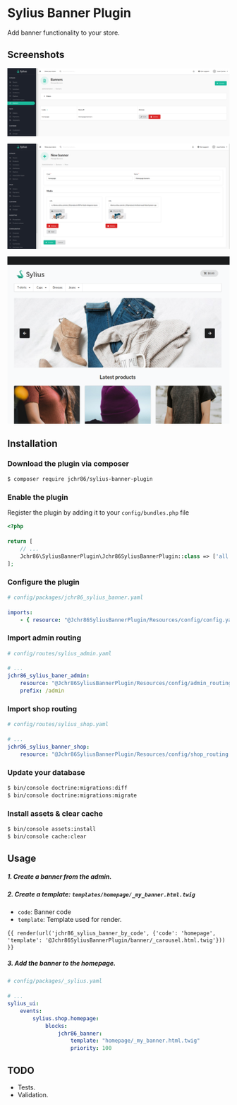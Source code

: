 # Sylius Banner Plugin
Add banner functionality to your store.

## Screenshots

![Admin menu](docs/images/admin-menu.png "Admin menu")

![Admin create](docs/images/admin-create.png "Admin create")

![Shop](docs/images/shop.png "Shop")

## Installation

### Download the plugin via composer

```bash
$ composer require jchr86/sylius-banner-plugin
```

### Enable the plugin
Register the plugin by adding it to your `config/bundles.php` file

```php
<?php

return [
    // ...
    Jchr86\SyliusBannerPlugin\Jchr86SyliusBannerPlugin::class => ['all' => true],
];
```

### Configure the plugin

```yaml
# config/packages/jchr86_sylius_banner.yaml

imports:
    - { resource: "@Jchr86SyliusBannerPlugin/Resources/config/config.yaml" }
```

### Import admin routing

```yaml
# config/routes/sylius_admin.yaml

# ...
jchr86_sylius_baner_admin:
    resource: "@Jchr86SyliusBannerPlugin/Resources/config/admin_routing.yaml"
    prefix: /admin
```

### Import shop routing

```yaml
# config/routes/sylius_shop.yaml

# ...
jchr86_sylius_banner_shop:
    resource: "@Jchr86SyliusBannerPlugin/Resources/config/shop_routing.yaml"
```

### Update your database

```bash
$ bin/console doctrine:migrations:diff
$ bin/console doctrine:migrations:migrate
```

### Install assets & clear cache

```bash
$ bin/console assets:install
$ bin/console cache:clear
```

## Usage

##### 1. Create a banner from the admin.

##### 2. Create a template: `templates/homepage/_my_banner.html.twig`
+ `code`: Banner code
+ `template`: Template used for render.

```twig
{{ render(url('jchr86_sylius_banner_by_code', {'code': 'homepage', 'template': '@Jchr86SyliusBannerPlugin/banner/_carousel.html.twig'})) }}
```

##### 3. Add the banner to the homepage.

```yaml
# config/packages/_sylius.yaml

# ...
sylius_ui:
    events:
        sylius.shop.homepage:
            blocks:
                jchr86_banner:
                    template: "homepage/_my_banner.html.twig"
                    priority: 100
```

## TODO

+ Tests.
+ Validation.
